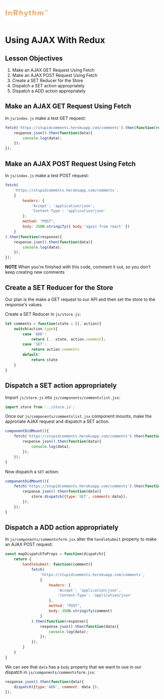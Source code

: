 ![In Rhythm](logo.gif)

# Using AJAX With Redux

## Lesson Objectives

1. Make an AJAX GET Request Using Fetch
1. Make an AJAX POST Request Using Fetch
1. Create a SET Reducer for the Store
1. Dispatch a SET action appropriately
1. Dispatch a ADD action appropriately

## Make an AJAX GET Request Using Fetch

In `js/index.js` make a test GET request:

```javascript
fetch('https://stupidcomments.herokuapp.com/comments').then(function(response){
    response.json().then(function(data){
        console.log(data);
    });
});
```

## Make an AJAX POST Request Using Fetch

In `js/index.js` make a test POST request:

```javascript
fetch(
    'https://stupidcomments.herokuapp.com/comments',
    {
        headers: {
            'Accept': 'application/json',
            'Content-Type': 'application/json'
        },
        method: "POST",
        body: JSON.stringify({ body:'again from react' })
    }
).then(function(response){
    response.json().then(function(data){
        console.log(data);
    });
});
```

**NOTE** When you're finished with this code, comment it out, so you don't keep creating new comments

## Create a SET Reducer for the Store

Our plan is the make a GET request to our API and then set the store to the response's values.

Create a SET Reducer in `js/store.js`:

```javascript
let comments = function(state = [], action){
    switch(action.type){
        case 'ADD':
            return [...state, action.comment];
        case 'SET':
            return action.comments
        default:
            return state
    }
}
```

## Dispatch a SET action appropriately

Import `js/store.js` into `js/components/commentslist.jsx`:

```javascript
import store from '../store.js';
```

Once our `js/components/commentslist.jsx` component mounts, make the approriate AJAX request and dispatch a SET action.

```javascript
componentDidMount(){
    fetch('https://stupidcomments.herokuapp.com/comments').then(function(response){
        response.json().then(function(data){
            console.log(data);
        });
    });
}
```

Now dispatch a `SET` action:

```javascript
componentDidMount(){
    fetch('https://stupidcomments.herokuapp.com/comments').then(function(response){
        response.json().then(function(data){
            store.dispatch({type:'SET', comments:data});
        });
    });
}
```

## Dispatch a ADD action appropriately

In `js/components/commentsform.jsx` alter the `handleSubmit` property to make an AJAX POST request:

```javascript
const mapDispatchToProps = function(dispatch){
    return {
        handleSubmit: function(comment){
            fetch(
                'https://stupidcomments.herokuapp.com/comments',
                {
                    headers: {
                        'Accept': 'application/json',
                        'Content-Type': 'application/json'
                    },
                    method: "POST",
                    body: JSON.stringify(comment)
                }
            ).then(function(response){
                response.json().then(function(data){
                    console.log(data);
                });
            });
        }
    }
}
```

We can see that `data` has a `body` property that we want to use in our dispatch in `js/components/commentsform.jsx`:

```javascript
response.json().then(function(data){
    dispatch({type:'ADD', comment: data });
});
```
